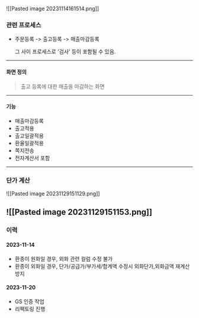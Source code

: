 
![[Pasted image 20231114161514.png]]

### 관련 프로세스 

- 주문등록 -> 출고등록 -> 매출마감등록

	그 사이 프로세스로 '검사' 등이 포함될 수 있음. 

---
#### 화면 정의 

> 출고 등록에 대한 매출을 마감하는 화면
---
#### 기능 

- 매출마감등록 
- 출고적용
- 출고일괄적용
- 환율일괄적용
- 쪽지전송
- 전자계산서 포함 

---
### 단가 계산 

![[Pasted image 20231129151129.png]]

![[Pasted image 20231129151153.png]]
--- 
### 이력 

#### 2023-11-14

 - 환종이 원화일 경우, 외화 관련 컬럼 수정 불가 
 - 환종이 외화일 경우, 단가/공급가/부가세/합계액 수정시 외화단가,외화금액 재계산 방지 

#### 2023-11-20 

 - GS 인증 작업 
 -  리팩토링 진행 

